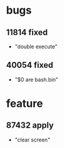 









# bugs 
## 11814 fixed
- "double execute" 
## 40054 fixed
- "$0 are bash.bin" 

# feature
## 87432 apply
- "clear screen"


